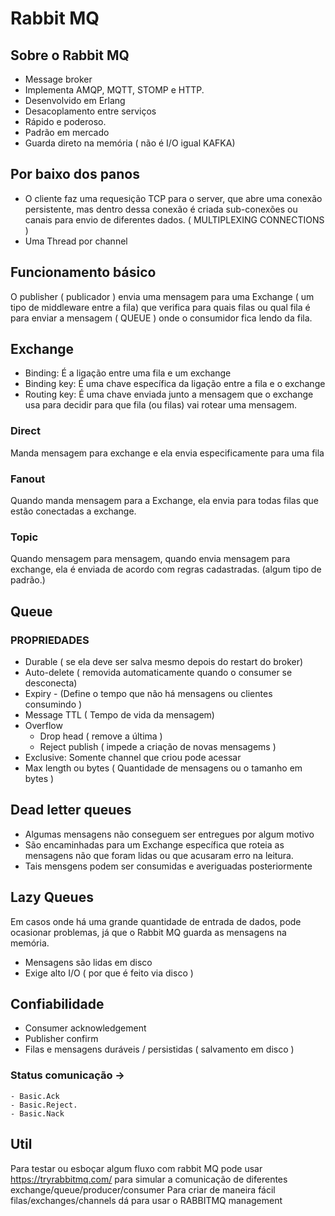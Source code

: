 # Rabbit MQ
## Sobre o Rabbit MQ

- Message broker
- Implementa AMQP, MQTT, STOMP e HTTP.
- Desenvolvido em Erlang
- Desacoplamento entre serviços
- Rápido e poderoso.
- Padrão em mercado
- Guarda direto na memória ( não é I/O igual KAFKA)

## Por baixo dos panos
- O cliente faz uma requesição TCP para o server, que abre uma conexão persistente, mas dentro dessa conexão é criada sub-conexões ou canais para envio de diferentes dados. ( MULTIPLEXING CONNECTIONS )
- Uma Thread por channel

## Funcionamento básico 

O publisher ( publicador ) envia uma mensagem para uma Exchange ( um tipo de middleware entre a fila) que verifica para quais filas ou qual fila é para enviar a mensagem ( QUEUE ) onde o consumidor fica lendo da fila.

## Exchange
- Binding: É a ligação entre uma fila e um exchange
- Binding key: É uma chave específica da ligação entre a fila e o exchange
- Routing key: É uma chave enviada junto a mensagem que o exchange usa para decidir para que fila (ou filas) vai rotear uma mensagem.

### Direct
Manda mensagem para exchange e ela envia especificamente para uma fila
### Fanout
Quando manda mensagem para a Exchange, ela envia para todas filas que estão conectadas a exchange.
### Topic
Quando mensagem para mensagem, quando envia mensagem para exchange, ela é enviada de acordo com regras cadastradas. (algum tipo de padrão.)

## Queue
### PROPRIEDADES
- Durable ( se ela deve ser salva mesmo depois do restart do broker)
- Auto-delete ( removida automaticamente quando o consumer se desconecta)
- Expiry - (Define o tempo que não há mensagens ou clientes consumindo )
- Message TTL ( Tempo de vida da mensagem)
- Overflow
    - Drop head ( remove a última )
    - Reject publish ( impede a criação de novas mensagems )
- Exclusive: Somente channel que criou pode acessar
- Max length ou bytes ( Quantidade de mensagens ou o tamanho em bytes )

## Dead letter queues
- Algumas mensagens não conseguem ser entregues por algum motivo
- São encaminhadas para um Exchange específica que roteia as mensagens não que foram lidas ou que acusaram erro na leitura.
- Tais mensgens podem ser consumidas e averiguadas posteriormente

## Lazy Queues
Em casos onde há uma grande quantidade de entrada de dados, pode ocasionar problemas, já que o Rabbit MQ guarda as mensagens na memória. 
- Mensagens são lidas em disco
- Exige alto I/O ( por que é feito via disco )


## Confiabilidade 
- Consumer acknowledgement
- Publisher confirm
- Filas e mensagens duráveis / persistidas ( salvamento em disco )

### Status comunicação -> 
    - Basic.Ack
    - Basic.Reject.
    - Basic.Nack

## Util
Para testar ou esboçar algum fluxo com  rabbit MQ pode usar  https://tryrabbitmq.com/ para simular a comunicação de diferentes exchange/queue/producer/consumer
Para criar de maneira fácil filas/exchanges/channels dá para usar o RABBITMQ management